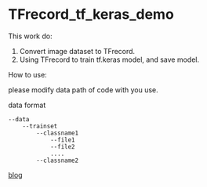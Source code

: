 # TFrecord_tf_keras_demo #

This work do:

1. Convert image dataset to TFrecord. 
2. Using TFrecord to train tf.keras model, and save model.

How to use:

please modify data path of code with you use. 

data format

```
--data    
    --trainset
        --classname1
            --file1
            --file2
            ....
        --classname2
```



[blog](https://blog.csdn.net/a362682954/article/details/105960320)   

